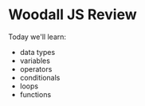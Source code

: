 # Woodall JS Review

Today we'll learn:

- data types
- variables
- operators
- conditionals
- loops
- functions

